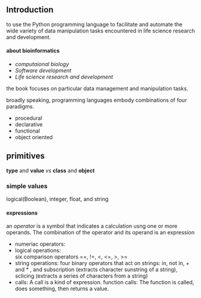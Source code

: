 ## Introduction
to use the Python programming language to facilitate and automate the wide variety of data manipulation tasks encountered in life science research and development.
#### about bioinformatics
- *computaional biology*
- *Software development*
- *Life science research and development*

the book focuses on particular data management and manipulation tasks.

broadly speaking, programming languages embody combinations of four paradigms.
- procedural
- declarative
- functional
- object oriented

## primitives
**type** and **value**  *vs* **class** and **object**

### simple values
logical(Boolean), integer, float, and string

#### expressions
an *operator* is a symbol that indicates a calculation usng one or more operands. The combination of the operator and its operand is an expression
- numeriac operators:
- logical operations:      
  six comparison operators ==, !=, <, <=, >, >=
- string operations:
  four binary operators that act on strings: in, not in, + and * , and subscription (extracts character sunstring of a string), sclicing (extracts a series of characters from a string)
- calls:  A call is a kind of expression.
  function calls: The function is called, does something, then returns a value.
